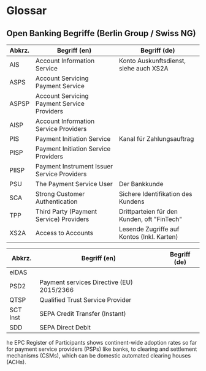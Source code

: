# Glossar

## Open Banking Begriffe (Berlin Group / Swiss NG)

| Abkrz. |                Begriff (en)                 |                Begriff (de)                 |
| ------ | ------------------------------------------- | ------------------------------------------- |
| AIS    | Account Information Service                 | Konto Auskunftsdienst, siehe auch XS2A      |
| ASPS   | Account Servicing Payment Service           |                                             |
| ASPSP  | Account Servicing Payment Service Providers |                                             |
| AISP   | Account Information Service Providers       |                                             |
| PIS    | Payment Initiation Service                  | Kanal für Zahlungsauftrag                   |
| PISP   | Payment Initiation Service Providers        |                                             |
| PIISP  | Payment Instrument Issuer Service Providers |                                             |
| PSU    | The Payment Service User                    | Der Bankkunde                               |
| SCA    | Strong Customer Authentication              | Sichere Identifikation des Kundens          |
| TPP    | Third Party (Payment Service) Providers     | Drittparteien für den Kunden, oft "FinTech" |
| XS2A   | Access to Accounts                          | Lesende Zugriffe auf Kontos (Inkl. Karten)  |



|  Abkrz.  |               Begriff (en)                | Begriff (de) |
| -------- | ----------------------------------------- | ------------ |
| eIDAS    |                                           |              |
| PSD2     | Payment services Directive (EU) 2015/2366 |              |
| QTSP     | Qualified Trust Service Provider          |              |
| SCT Inst | SEPA Credit Transfer (Instant)            |              |
| SDD      | SEPA Direct Debit                         |              |


he EPC Register of Participants shows continent-wide adoption rates so far for payment service providers (PSPs) like banks, to clearing and settlement mechanisms (CSMs), which can be domestic automated clearing houses (ACHs).